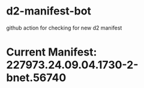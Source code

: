 # d2-manifest-bot
github action for checking for new d2 manifest

# Current Manifest: 227973.24.09.04.1730-2-bnet.56740